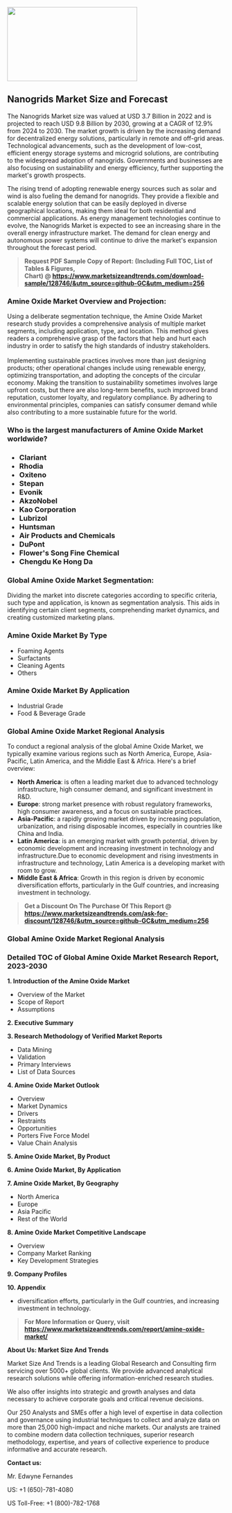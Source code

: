 <p><img class="alignnone size-medium wp-image-20088" src="https://ffe5etoiles.com/wp-content/uploads/2024/12/MST1-300x171.png" alt="" width="300" height="171" /></p><h2>Nanogrids Market Size and Forecast</h2><p>The Nanogrids Market size was valued at USD 3.7 Billion in 2022 and is projected to reach USD 9.8 Billion by 2030, growing at a CAGR of 12.9% from 2024 to 2030. The market growth is driven by the increasing demand for decentralized energy solutions, particularly in remote and off-grid areas. Technological advancements, such as the development of low-cost, efficient energy storage systems and microgrid solutions, are contributing to the widespread adoption of nanogrids. Governments and businesses are also focusing on sustainability and energy efficiency, further supporting the market's growth prospects. </p><p>The rising trend of adopting renewable energy sources such as solar and wind is also fueling the demand for nanogrids. They provide a flexible and scalable energy solution that can be easily deployed in diverse geographical locations, making them ideal for both residential and commercial applications. As energy management technologies continue to evolve, the Nanogrids Market is expected to see an increasing share in the overall energy infrastructure market. The demand for clean energy and autonomous power systems will continue to drive the market's expansion throughout the forecast period. </p></p><blockquote id="" class=""><strong>Request PDF Sample Copy of Report: (Including Full TOC, List of Tables &amp; Figures, Chart)&nbsp;@&nbsp;<strong><a href="https://www.marketsizeandtrends.com/download-sample/128746/&utm_source=github-GC&utm_medium=256" target="_blank">https://www.marketsizeandtrends.com/download-sample/128746/&utm_source=github-GC&utm_medium=256</a></strong></strong></blockquote><h3 id="" class="">Amine Oxide Market&nbsp;Overview and Projection:</h3><p id="" class="">Using a deliberate segmentation technique, the Amine Oxide Market research study provides a comprehensive analysis of multiple market segments, including application, type, and location. This method gives readers a comprehensive grasp of the factors that help and hurt each industry in order to satisfy the high standards of industry stakeholders. <br /> <br />Implementing sustainable practices involves more than just designing products; other operational changes include using renewable energy, optimizing transportation, and adopting the concepts of the circular economy. Making the transition to sustainability sometimes involves large upfront costs, but there are also long-term benefits, such improved brand reputation, customer loyalty, and regulatory compliance. By adhering to environmental principles, companies can satisfy consumer demand while also contributing to a more sustainable future for the world.</p><h3 id="" class="">Who is the largest manufacturers of&nbsp;Amine Oxide Market worldwide?</h3><h3 class=""><p><ul><li>Clariant </li><li> Rhodia </li><li> Oxiteno </li><li> Stepan </li><li> Evonik </li><li> AkzoNobel </li><li> Kao Corporation </li><li> Lubrizol </li><li> Huntsman </li><li> Air Products and Chemicals </li><li> DuPont </li><li> Flower's Song Fine Chemical </li><li> Chengdu Ke Hong Da</li></ul></p></h3><h3 id="" class="">Global&nbsp;Amine Oxide Market Segmentation:</h3><p id="" class="">Dividing the market into discrete categories according to specific criteria, such type and application, is known as segmentation analysis. This aids in identifying certain client segments, comprehending market dynamics, and creating customized marketing plans.</p><h3 id="" class="">Amine Oxide Market&nbsp;By Type</h3><p><p><ul><li>Foaming Agents</li><li> Surfactants</li><li> Cleaning Agents</li><li> Others</p></li></ul></p></p><h3 id="" class="">Amine Oxide Market&nbsp;By Application</h3><p class=""><p><ul><li>Industrial Grade</li><li> Food & Beverage Grade</li></ul></p></p><h3 id="" class="">Global Amine Oxide Market Regional Analysis</h3><p id="" class="">To conduct a regional analysis of the global Amine Oxide Market, we typically examine various regions such as North America, Europe, Asia-Pacific, Latin America, and the Middle East &amp; Africa. Here's a brief overview:</p><ul><li><strong>North America</strong>: is often a leading market due to advanced technology infrastructure, high consumer demand, and significant investment in R&amp;D.</li><li><strong>Europe</strong>: strong market presence with robust regulatory frameworks, high consumer awareness, and a focus on sustainable practices.</li><li><strong>Asia-Pacific</strong>: a rapidly growing market driven by increasing population, urbanization, and rising disposable incomes, especially in countries like China and India.</li><li><strong>Latin America</strong>: is an emerging market with growth potential, driven by economic development and increasing investment in technology and infrastructure.Due to economic development and rising investments in infrastructure and technology, Latin America is a developing market with room to grow.</li><li><strong>Middle East &amp; Africa</strong>: Growth in this region is driven by economic diversification efforts, particularly in the Gulf countries, and increasing investment in technology.</li></ul><blockquote id="" class=""><strong>Get a Discount On The Purchase Of This Report @ <strong><a href="https://www.marketsizeandtrends.com/ask-for-discount/128746/&utm_source=github-GC&utm_medium=256" target="_blank">https://www.marketsizeandtrends.com/ask-for-discount/128746/&utm_source=github-GC&utm_medium=256</a></strong></strong></blockquote><h3 id="" class="">Global Amine Oxide Market Regional Analysis</h3><h3 id="" class="">Detailed TOC of Global Amine Oxide Market Research Report, 2023-2030</h3><p id="" class=""><strong>1. Introduction of the Amine Oxide Market</strong></p><ul><li>Overview of the Market</li><li>Scope of Report</li><li>Assumptions</li></ul><p id="" class=""><strong>2. Executive Summary</strong></p><p id="" class=""><strong>3. Research Methodology of Verified Market Reports</strong></p><ul><li>Data Mining</li><li>Validation</li><li>Primary Interviews</li><li>List of Data Sources</li></ul><p id="" class=""><strong>4. Amine Oxide Market Outlook</strong></p><ul><li>Overview</li><li>Market Dynamics</li><li>Drivers</li><li>Restraints</li><li>Opportunities</li><li>Porters Five Force Model</li><li>Value Chain Analysis</li></ul><p id="" class=""><strong>5. Amine Oxide Market, By Product</strong></p><p id="" class=""><strong>6. Amine Oxide Market, By Application</strong></p><p id="" class=""><strong>7. Amine Oxide Market, By Geography</strong></p><ul><li>North America</li><li>Europe</li><li>Asia Pacific</li><li>Rest of the World</li></ul><p id="" class=""><strong>8. Amine Oxide Market Competitive Landscape</strong></p><ul><li>Overview</li><li>Company Market Ranking</li><li>Key Development Strategies</li></ul><p id="" class=""><strong>9. Company Profiles</strong></p><p id="" class=""><strong>10. Appendix</strong></p><ul><li>diversification efforts, particularly in the Gulf countries, and increasing investment in technology.</li></ul><blockquote id="" class=""><strong>For More Information or Query, visit <strong><strong><a href="https://www.marketsizeandtrends.com/report/amine-oxide-market/" target="_blank">https://www.marketsizeandtrends.com/report/amine-oxide-market/</a></strong></strong></strong></blockquote><p id="" class=""><strong>About Us: Market Size And Trends</strong></p><p id="" class="">Market Size And Trends is a leading Global Research and Consulting firm servicing over 5000+ global clients. We provide advanced analytical research solutions while offering information-enriched research studies.</p><p id="" class="">We also offer insights into strategic and growth analyses and data necessary to achieve corporate goals and critical revenue decisions.</p><p id="" class="">Our 250 Analysts and SMEs offer a high level of expertise in data collection and governance using industrial techniques to collect and analyze data on more than 25,000 high-impact and niche markets. Our analysts are trained to combine modern data collection techniques, superior research methodology, expertise, and years of collective experience to produce informative and accurate research.</p><p id="" class=""><strong>Contact us:</strong></p><p id="" class="">Mr. Edwyne Fernandes</p><p id="" class="">US: +1 (650)-781-4080</p><p id="" class="">US Toll-Free: +1 (800)-782-1768</p>

